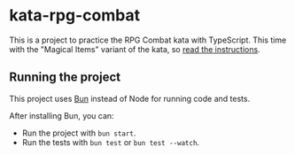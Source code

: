 # kata-rpg-combat

This is a project to practice the RPG Combat kata with TypeScript. This time with the "Magical Items" variant of the kata, so [read the instructions](./kata.md).

## Running the project

This project uses [Bun](https://bun.sh/) instead of Node for running code and tests.

After installing Bun, you can:

- Run the project with `bun start`.
- Run the tests with `bun test` or `bun test --watch`.
